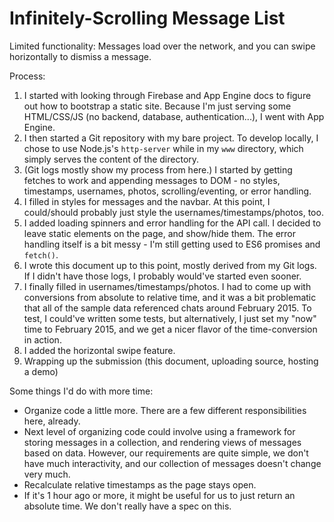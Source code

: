 Infinitely-Scrolling Message List
===

Limited functionality: Messages load over the network, and you can swipe horizontally to dismiss a message.

Process:
1. I started with looking through Firebase and App Engine docs to figure out how to bootstrap a static site. Because I'm just serving some HTML/CSS/JS (no backend, database, authentication...), I went with App Engine.
2. I then started a Git repository with my bare project. To develop locally, I chose to use Node.js's `http-server` while in my `www` directory, which simply serves the content of the directory.
3. (Git logs mostly show my process from here.) I started by getting fetches to work and appending messages to DOM - no styles, timestamps, usernames, photos, scrolling/eventing, or error handling.
4. I filled in styles for messages and the navbar. At this point, I could/should probably just style the usernames/timestamps/photos, too.
5. I added loading spinners and error handling for the API call. I decided to leave static elements on the page, and show/hide them. The error handling itself is a bit messy - I'm still getting used to ES6 promises and `fetch()`.
6. I wrote this document up to this point, mostly derived from my Git logs. If I didn't have those logs, I probably would've started even sooner.
6. I finally filled in usernames/timestamps/photos. I had to come up with conversions from absolute to relative time, and it was a bit problematic that all of the sample data referenced chats around February 2015. To test, I could've written some tests, but alternatively, I just set my "now" time to February 2015, and we get a nicer flavor of the time-conversion in action.
7. I added the horizontal swipe feature.
8. Wrapping up the submission (this document, uploading source, hosting a demo)

Some things I'd do with more time:
- Organize code a little more. There are a few different responsibilities here, already.
- Next level of organizing code could involve using a framework for storing messages in a collection, and rendering views of messages based on data. However, our requirements are quite simple, we don't have much interactivity, and our collection of messages doesn't change very much.
- Recalculate relative timestamps as the page stays open.
- If it's 1 hour ago or more, it might be useful for us to just return an absolute time. We don't really have a spec on this.
